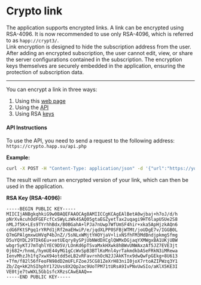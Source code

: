 # Crypto link

The application supports encrypted links. A link can be encrypted using RSA-4096. It is now recommended to use only RSA-4096, which is referred to as `happ://crypt3/`.\
Link encryption is designed to hide the subscription address from the user. After adding an encrypted subscription, the user cannot edit, view, or share the server configurations contained in the subscription. The encryption keys themselves are securely embedded in the application, ensuring the protection of subscription data.

***

You can encrypt a link in three ways:

1. Using this [web page](https://crypto.happ.su)
2. Using the [API](crypto-link.md#api-instructions)
3. Using RSA [keys](crypto-link.md#rsa-keys)

#### API Instructions

To use the API, you need to send a request to the following address: `https://crypto.happ.su/api.php`

**Example:**

```bash
curl -X POST -H "Content-Type: application/json" -d '{"url":"https://your_url.com"}' "https://crypto.happ.su/api.php"
```

The result will return an encrypted version of your link, which can then be used in the application.

**RSA Key (RSA-4096):**

```
-----BEGIN PUBLIC KEY-----
MIICIjANBgkqhkiG9w0BAQEFAAOCAg8AMIICCgKCAgEAlBetA0wjbaj+h7oJ/d/h
pNrXvAcuhOdFGEFcfCxSWyLzWk4SAQ05gtaEGZyetTax2uqagi9HT6lapUSUe2S8
nMLJf5K+LEs9TYrhhBdx/B0BGahA+lPJa7nUwp7WfUmSF4hir+xka5ApHjzkAQn6
cdG6FKtSPgq1rYRPd1jRf2maEHwiP/e/jqdXLPP0SFBjWTMt/joUDgE7v/IGGB0L
Q7mGPAlgmxwUHVqP4bJnZ//5sNLxWMjtYHOYjaV+lixNSfhFM3MdBndjpkmgSfmg
D5uYQYDL29TDk6Eu+xetUEqry8ySPjUbNWdDXCglQWMxDGjaqYXMWgxBA1UKjUBW
wbgr5yKTJ7mTqhlYEC9D5V/LOnKd6pTSvaMxkHXwk8hBWvUNWAxzAf5JZ7EVE3jt
0j682+/hnmL/hymUE44yMG1gCcWvSpB3BTlKoMnl4yrTakmdkbASeFRkN3iMRewa
IenvMhzJh1fq7xwX94otdd5eLB2vRFavrnhOcN2JJAkKTnx9dwQwFpGEkg+8U613
+Tfm/f82l56fFeoFN98dD2mUFLFZoeJ5CG81ZeXrH83niI0joX7rtoAZIPWzq3Y1
Zb/Zq+kK2hSIhphY172Uvs8X2Qp2ac9UoTPM71tURsA9IvPNvUwSIo/aKlX5KE3I
VE0tje7twWXL5Gb1sfcXRzsCAwEAAQ==
-----END PUBLIC KEY-----
```

